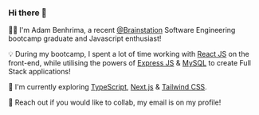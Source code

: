 ### Hi there 👋

:man_student: I'm Adam Benhrima, a recent [@Brainstation](https://brainstation.io/) Software Engineering bootcamp graduate and Javascript enthusiast!

:bulb: During my bootcamp, I spent a lot of time working with [React JS](https://reactjs.org/) on the front-end, while utilising the powers of [Express JS](https://expressjs.com/) & [MySQL](https://www.mysql.com/) to create Full Stack applications!

:seedling: I'm currently exploring [TypeScript](https://www.typescriptlang.org/), [Next.js](https://nextjs.org/) & [Tailwind CSS](https://tailwindcss.com/).

:incoming_envelope: Reach out if you would like to collab, my email is on my profile!
